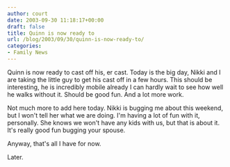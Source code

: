 ```yaml
---
author: court
date: 2003-09-30 11:18:17+00:00
draft: false
title: Quinn is now ready to
url: /blog/2003/09/30/quinn-is-now-ready-to/
categories:
- Family News
---
```


Quinn is now ready to cast off his, er cast.  Today is the big day, Nikki and I are taking the little guy to get his cast off in a few hours.  This should be interesting, he is incredibly mobile already I can hardly wait to see how well he walks without it.  Should be good fun.  And a lot more work.




Not much more to add here today.  Nikki is bugging me about this weekend, but I won't tell her what we are doing.  I'm having a lot of fun with it, personally.  She knows we won't have any kids with us, but that is about it.  It's really good fun bugging your spouse.




Anyway, that's all I have for now.




Later.




